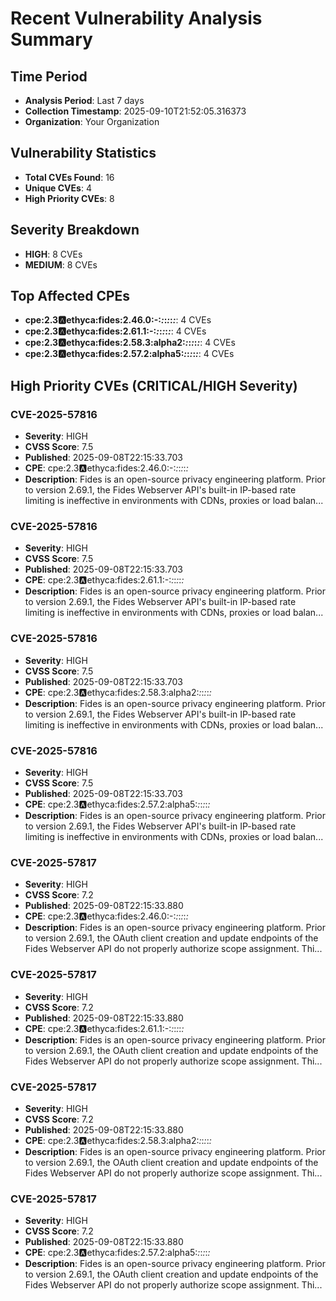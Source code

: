 
# Recent Vulnerability Analysis Summary

## Time Period
- **Analysis Period**: Last 7 days
- **Collection Timestamp**: 2025-09-10T21:52:05.316373
- **Organization**: Your Organization

## Vulnerability Statistics
- **Total CVEs Found**: 16
- **Unique CVEs**: 4
- **High Priority CVEs**: 8

## Severity Breakdown
- **HIGH**: 8 CVEs
- **MEDIUM**: 8 CVEs

## Top Affected CPEs
- **cpe:2.3:a:ethyca:fides:2.46.0:-:*:*:*:*:*:***: 4 CVEs
- **cpe:2.3:a:ethyca:fides:2.61.1:-:*:*:*:*:*:***: 4 CVEs
- **cpe:2.3:a:ethyca:fides:2.58.3:alpha2:*:*:*:*:*:***: 4 CVEs
- **cpe:2.3:a:ethyca:fides:2.57.2:alpha5:*:*:*:*:*:***: 4 CVEs

## High Priority CVEs (CRITICAL/HIGH Severity)

### CVE-2025-57816
- **Severity**: HIGH
- **CVSS Score**: 7.5
- **Published**: 2025-09-08T22:15:33.703
- **CPE**: cpe:2.3:a:ethyca:fides:2.46.0:-:*:*:*:*:*:*
- **Description**: Fides is an open-source privacy engineering platform. Prior to version 2.69.1, the Fides Webserver API's built-in IP-based rate limiting is ineffective in environments with CDNs, proxies or load balan...

### CVE-2025-57816
- **Severity**: HIGH
- **CVSS Score**: 7.5
- **Published**: 2025-09-08T22:15:33.703
- **CPE**: cpe:2.3:a:ethyca:fides:2.61.1:-:*:*:*:*:*:*
- **Description**: Fides is an open-source privacy engineering platform. Prior to version 2.69.1, the Fides Webserver API's built-in IP-based rate limiting is ineffective in environments with CDNs, proxies or load balan...

### CVE-2025-57816
- **Severity**: HIGH
- **CVSS Score**: 7.5
- **Published**: 2025-09-08T22:15:33.703
- **CPE**: cpe:2.3:a:ethyca:fides:2.58.3:alpha2:*:*:*:*:*:*
- **Description**: Fides is an open-source privacy engineering platform. Prior to version 2.69.1, the Fides Webserver API's built-in IP-based rate limiting is ineffective in environments with CDNs, proxies or load balan...

### CVE-2025-57816
- **Severity**: HIGH
- **CVSS Score**: 7.5
- **Published**: 2025-09-08T22:15:33.703
- **CPE**: cpe:2.3:a:ethyca:fides:2.57.2:alpha5:*:*:*:*:*:*
- **Description**: Fides is an open-source privacy engineering platform. Prior to version 2.69.1, the Fides Webserver API's built-in IP-based rate limiting is ineffective in environments with CDNs, proxies or load balan...

### CVE-2025-57817
- **Severity**: HIGH
- **CVSS Score**: 7.2
- **Published**: 2025-09-08T22:15:33.880
- **CPE**: cpe:2.3:a:ethyca:fides:2.46.0:-:*:*:*:*:*:*
- **Description**: Fides is an open-source privacy engineering platform. Prior to version 2.69.1, the OAuth client creation and update endpoints of the Fides Webserver API do not properly authorize scope assignment. Thi...

### CVE-2025-57817
- **Severity**: HIGH
- **CVSS Score**: 7.2
- **Published**: 2025-09-08T22:15:33.880
- **CPE**: cpe:2.3:a:ethyca:fides:2.61.1:-:*:*:*:*:*:*
- **Description**: Fides is an open-source privacy engineering platform. Prior to version 2.69.1, the OAuth client creation and update endpoints of the Fides Webserver API do not properly authorize scope assignment. Thi...

### CVE-2025-57817
- **Severity**: HIGH
- **CVSS Score**: 7.2
- **Published**: 2025-09-08T22:15:33.880
- **CPE**: cpe:2.3:a:ethyca:fides:2.58.3:alpha2:*:*:*:*:*:*
- **Description**: Fides is an open-source privacy engineering platform. Prior to version 2.69.1, the OAuth client creation and update endpoints of the Fides Webserver API do not properly authorize scope assignment. Thi...

### CVE-2025-57817
- **Severity**: HIGH
- **CVSS Score**: 7.2
- **Published**: 2025-09-08T22:15:33.880
- **CPE**: cpe:2.3:a:ethyca:fides:2.57.2:alpha5:*:*:*:*:*:*
- **Description**: Fides is an open-source privacy engineering platform. Prior to version 2.69.1, the OAuth client creation and update endpoints of the Fides Webserver API do not properly authorize scope assignment. Thi...
